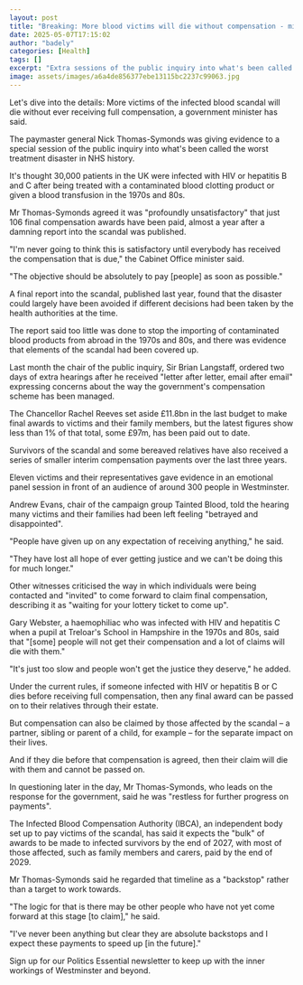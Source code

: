 ```yaml
---
layout: post
title: "Breaking: More blood victims will die without compensation - minister"
date: 2025-05-07T17:15:02
author: "badely"
categories: [Health]
tags: []
excerpt: "Extra sessions of the public inquiry into what's been called the worst treatment disaster in NHS history are taking place."
image: assets/images/a6a4de856377ebe13115bc2237c99063.jpg
---
```


Let's dive into the details: More victims of the infected blood scandal will die without ever receiving full compensation, a government minister has said.

The paymaster general Nick Thomas-Symonds was giving evidence to a special session of the public inquiry into what's been called the worst treatment disaster in NHS history.

It's thought 30,000 patients in the UK were infected with HIV or hepatitis B and C after being treated with a contaminated blood clotting product or given a blood transfusion in the 1970s and 80s.

Mr Thomas-Symonds agreed it was "profoundly unsatisfactory" that just 106 final compensation awards have been paid, almost a year after a damning report into the scandal was published.

"I'm never going to think this is satisfactory until everybody has received the compensation that is due," the Cabinet Office minister said.

"The objective should be absolutely to pay [people] as soon as possible."

A final report into the scandal, published last year, found that the disaster could largely have been avoided if different decisions had been taken by the health authorities at the time.

The report said too little was done to stop the importing of contaminated blood products from abroad in the 1970s and 80s, and there was evidence that elements of the scandal had been covered up.

Last month the chair of the public inquiry, Sir Brian Langstaff, ordered two days of extra hearings after he received "letter after letter, email after email" expressing concerns about the way the government's compensation scheme has been managed.

The Chancellor Rachel Reeves set aside £11.8bn in the last budget to make final awards to victims and their family members, but the latest figures show less than 1% of that total, some £97m, has been paid out to date.

Survivors of the scandal and some bereaved relatives have also received a series of smaller interim compensation payments over the last three years.

Eleven victims and their representatives gave evidence in an emotional panel session in front of an audience of around 300 people in Westminster.

Andrew Evans, chair of the campaign group Tainted Blood, told the hearing many victims and their families had been left feeling "betrayed and disappointed".

"People have given up on any expectation of receiving anything," he said.

"They have lost all hope of ever getting justice and we can't be doing this for much longer."

Other witnesses criticised the way in which individuals were being contacted and "invited" to come forward to claim final compensation, describing it as "waiting for your lottery ticket to come up".

Gary Webster, a haemophiliac who was infected with HIV and hepatitis C when a pupil at Treloar's School in Hampshire in the 1970s and 80s, said that "[some] people will not get their compensation and a lot of claims will die with them."

"It's just too slow and people won't get the justice they deserve," he added.

Under the current rules, if someone infected with HIV or hepatitis B or C dies before receiving full compensation, then any final award can be passed on to their relatives through their estate.

But compensation can also be claimed by those affected by the scandal – a partner, sibling or parent of a child, for example – for the separate impact on their lives.

And if they die before that compensation is agreed, then their claim will die with them and cannot be passed on.

In questioning later in the day, Mr Thomas-Symonds, who leads on the response for the government, said he was "restless for further progress on payments".

The Infected Blood Compensation Authority (IBCA), an independent body set up to pay victims of the scandal, has said it expects the "bulk" of awards to be made to infected survivors by the end of 2027, with most of those affected, such as family members and carers, paid by the end of 2029.

Mr Thomas-Symonds said he regarded that timeline as a "backstop" rather than a target to work towards.

"The logic for that is there may be other people who have not yet come forward at this stage [to claim]," he said.

"I've never been anything but clear they are absolute backstops and I expect these payments to speed up [in the future]."

Sign up for our Politics Essential newsletter to keep up with the inner workings of Westminster and beyond.

